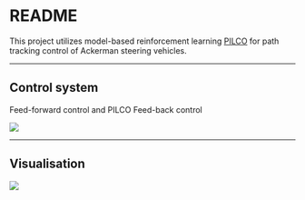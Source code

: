 README
===========================
This project utilizes model-based reinforcement learning [PILCO](https://github.com/nrontsis/PILCO "悬停显示")  for path tracking control of Ackerman steering vehicles.


    

****
## Control system

Feed-forward control and PILCO Feed-back control

![](https://github.com/StefanGao1114/PilcoTracking/blob/master/src/figs/pilcokreis.png)
****


## Visualisation


![](https://github.com/StefanGao1114/PilcoTracking/blob/master/src/figs/Visualisation.gif)


